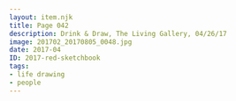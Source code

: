 ```yaml
---
layout: item.njk
title: Page 042
description: Drink & Draw, The Living Gallery, 04/26/17
image: 201702_20170805_0048.jpg
date: 2017-04
ID: 2017-red-sketchbook
tags:  
- life drawing 
- people
---
```

